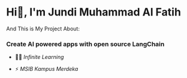 <h1>Hi👋, I'm Jundi Muhammad Al Fatih</h1>

And This is My Project About:

<h3>Create AI powered apps with open source LangChain</h3>

- 👨‍💻 *Infinite Learning*

- ⚡ *MSIB Kampus Merdeka*
